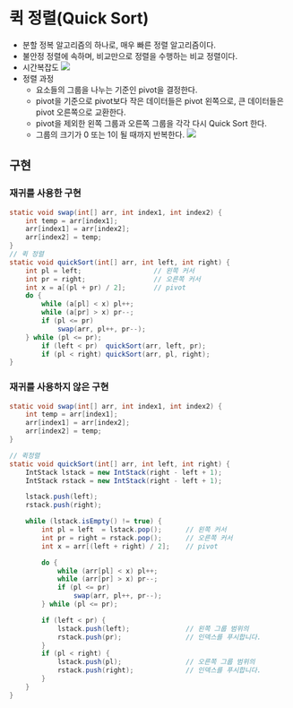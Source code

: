 # 퀵 정렬(Quick Sort)
- 분할 정복 알고리즘의 하나로, 매우 빠른 정렬 알고리즘이다. 
- 불안정 정렬에 속하며, 비교만으로 정렬을 수행하는 비교 정렬이다.
- 시간복잡도
![](https://github.com/qlalzl9/TIL/blob/master/Algorithm/img/Quick_Sort_1.jpg)
- 정렬 과정
    * 요소들의 그룹을 나누는 기준인 pivot을 결정한다.
    * pivot을 기준으로 pivot보다 작은 데이터들은 pivot 왼쪽으로, 큰 데이터들은 pivot 오른쪽으로 교환한다.
    * pivot을 제외한 왼쪽 그룹과 오른쪽 그룹을 각각 다시 Quick Sort 한다.
    * 그룹의 크기가 0 또는 1이 될 때까지 반복한다.
![](https://github.com/qlalzl9/TIL/blob/master/Algorithm/img/Quick_Sort_2.jpg)

## 구현
### 재귀를 사용한 구현
```java
static void swap(int[] arr, int index1, int index2) {
	int temp = arr[index1];  
    arr[index1] = arr[index2];
    arr[index2] = temp;
}
// 퀵 정렬
static void quickSort(int[] arr, int left, int right) {
	int pl = left;					// 왼쪽 커서
	int pr = right;					// 오른쪽 커서
	int x = a[(pl + pr) / 2];		// pivot
	do {
		while (a[pl] < x) pl++;
	    while (a[pr] > x) pr--;
		if (pl <= pr)
			swap(arr, pl++, pr--);
	} while (pl <= pr);
		if (left < pr)  quickSort(arr, left, pr);
		if (pl < right) quickSort(arr, pl, right);
}
```

### 재귀를 사용하지 않은 구현
```java
static void swap(int[] arr, int index1, int index2) {
	int temp = arr[index1];
    arr[index1] = arr[index2];
    arr[index2] = temp;
}

// 퀵정렬
static void quickSort(int[] arr, int left, int right) {
	IntStack lstack = new IntStack(right - left + 1);
	IntStack rstack = new IntStack(right - left + 1);

	lstack.push(left);
	rstack.push(right);

	while (lstack.isEmpty() != true) {
		int pl = left  = lstack.pop();		// 왼쪽 커서
		int pr = right = rstack.pop();		// 오른쪽 커서
		int x = arr[(left + right) / 2];	// pivot

		do {
			while (arr[pl] < x) pl++;
			while (arr[pr] > x) pr--;
			if (pl <= pr)
				swap(arr, pl++, pr--);
		} while (pl <= pr);

		if (left < pr) {
			lstack.push(left);				// 왼쪽 그룹 범위의 
			rstack.push(pr);				// 인덱스를 푸시합니다.
		}
		if (pl < right) {
			lstack.push(pl);				// 오른쪽 그룹 범위의 
			rstack.push(right);				// 인덱스를 푸시합니다.
		}
	}
}
```